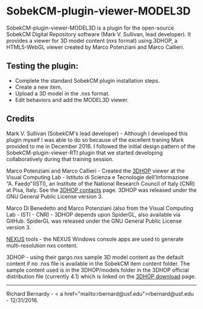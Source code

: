 # SobekCM-plugin-viewer-MODEL3D
<p>SobekCM-plugin-viewer-MODEL3D is a plugin for the open-source SobekCM Digital Repository software (Mark V. Sullivan, lead developer). It provides a viewer for 3D model content (nxs format) using 3DHOP, a HTML5-WebGL viewer created by Marco Potenziani and Marco Callieri.</p>

<h2>Testing the plugin:</h2>

<ul>
<li>Complete the standard SobekCM plugin installation steps.</li>
<li>Create a new item.</li>
<li>Upload a 3D model in the .nxs format.</li>
<li>Edit behaviors and add the MODEL3D viewer.</li>
</ul>
 
<h2>Credits</h2>

<p>Mark V. Sullivan (SobekCM's lead developer) - Although I developed this plugin myself I was able to do so because of the excellent traning Mark provided to me in December 2016. I followed the initial design pattern of the SobekCM-plugin-viewer-RTI plugin that we  started developing collaboratively during that training session.</p>

<p>Marco Potenziani and Marco Callieri - Created the <a href="http://vcg.isti.cnr.it/3dhop/">3DHOP</a> viewer at the Visual Computing Lab - Istituto di Scienza e Tecnologie dell’Informazione “A. Faedo”(ISTI), an Institute of the National Research Council of Italy (CNR) at Pisa, Italy. See the <a href="http://vcg.isti.cnr.it/3dhop/contacts.php">3DHOP contacts</a> page. 3DHOP was released under the GNU General Public License version 3.</p>

<p>Marco Di Benedetto and Marco Potenziani (also from the Visual Computing Lab - ISTI - CNR) - 3DHOP depends upon SpiderGL, also available via GitHub. SpiderGL was released under the GNU General Public License version 3.</p>

<p><a href="http://vcg.isti.cnr.it/nexus/">NEXUS</a> tools - the NEXUS Windows console apps are used to generate multi-resolution nxs content.</p>

<p>3DHOP - using their gargo.nxs sample 3D model content as the default content if no .nxs file is available in the SobekCM item content folder. The sample content used is in the 3DHOP/models folder in the 3DHOP official distribution file (currently 4.1) which is linked on the <a href="http://vcg.isti.cnr.it/3dhop/download.php">3DHOP download</a> page.</p>

<hr/>

<p>Richard Bernardy - < a href="mailto:rbernard@usf.edu">rbernard@usf.edu</a> - 12/31/2016.</p>

